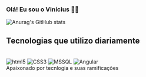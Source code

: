 ### Olá! Eu sou o Vinícius 👋🏼

![Anurag's GitHub stats](https://github-readme-stats.vercel.app/api?username=Vinicius24077&show_icons=true&theme=dracula)

## Tecnologias que utilizo diariamente

<div style="display: inline_block"><br/>
    <img align="center" alt="html5" src="https://img.shields.io/badge/HTML5-E34F26?style=for-the-badge&logo=html5&logoColor=white" />
    <img align="center" alt="CSS3" src="https://img.shields.io/badge/CSS3-1572B6?style=for-the-badge&logo=css3&logoColor=white" />
    <img align="center" alt="MSSQL" src="https://img.shields.io/badge/Microsoft_SQL_Server-CC2927?style=for-the-badge&logo=microsoft-sql-server&logoColor=white" />
     <img align="center" alt="Angular" src="https://img.shields.io/badge/Angular-DD0031?style=for-the-badge&logo=angular&logoColor=white" />
</div>
   Apaixonado por tecnlogia e suas ramificações
